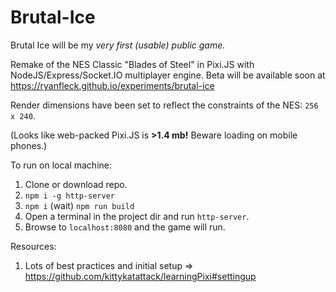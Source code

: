 # Brutal-Ice

Brutal Ice will be my *very first (usable) public game.*

Remake of the NES Classic "Blades of Steel" in Pixi.JS with NodeJS/Express/Socket.IO multiplayer engine. Beta will be available soon at <https://ryanfleck.github.io/experiments/brutal-ice>

Render dimensions have been set to reflect the constraints of the NES: `256 x 240`.

(Looks like web-packed Pixi.JS is **>1.4 mb!** Beware loading on mobile phones.)

To run on local machine:
1. Clone or download repo.
2. `npm i -g http-server`
3. `npm i` (wait) `npm run build`
4. Open a terminal in the project dir and run `http-server`.
4. Browse to `localhost:8080` and the game will run.

Resources:
1. Lots of best practices and initial setup =>  <https://github.com/kittykatattack/learningPixi#settingup>
